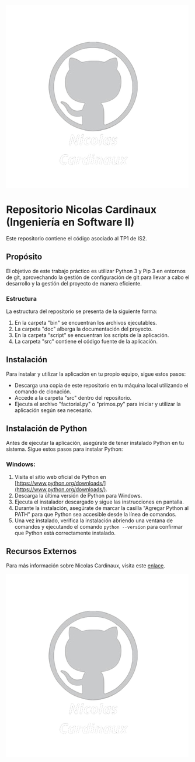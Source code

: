 <img src="Nicolas_Cardinaux.png" alt="">

 

# Repositorio Nicolas Cardinaux (Ingeniería en Software II)

Este repositorio contiene el código asociado al TP1 de IS2.

## Propósito

El objetivo de este trabajo práctico es utilizar Python 3 y Pip 3 en entornos de git, aprovechando la gestión de configuración de git para llevar a cabo el desarrollo y la gestión del proyecto de manera eficiente.

### Estructura

La estructura del repositorio se presenta de la siguiente forma:

1. En la carpeta "bin" se encuentran los archivos ejecutables.
2. La carpeta "doc" alberga la documentación del proyecto.
3. En la carpeta "script" se encuentran los scripts de la aplicación.
4. La carpeta "src" contiene el código fuente de la aplicación.

## Instalación

Para instalar y utilizar la aplicación en tu propio equipo, sigue estos pasos:

- Descarga una copia de este repositorio en tu máquina local utilizando el comando de clonación.
- Accede a la carpeta "src" dentro del repositorio.
- Ejecuta el archivo "factorial.py" o "primos.py" para iniciar y utilizar la aplicación según sea necesario.

## Instalación de Python

Antes de ejecutar la aplicación, asegúrate de tener instalado Python en tu sistema. Sigue estos pasos para instalar Python:

### Windows:

1. Visita el sitio web oficial de Python en [https://www.python.org/downloads/](https://www.python.org/downloads/).
2. Descarga la última versión de Python para Windows.
3. Ejecuta el instalador descargado y sigue las instrucciones en pantalla.
4. Durante la instalación, asegúrate de marcar la casilla "Agregar Python al PATH" para que Python sea accesible desde la línea de comandos.
5. Una vez instalado, verifica la instalación abriendo una ventana de comandos y ejecutando el comando `python --version` para confirmar que Python está correctamente instalado.

## Recursos Externos

Para más información sobre Nicolas Cardinaux, visita este [enlace](https://nicolascardinaux.github.io/).

![Nicolas Cardinaux](Nicolas_Cardinaux.png)
